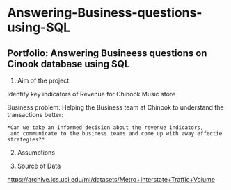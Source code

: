# Answering-Business-questions-using-SQL

## Portfolio: Answering Busineess questions on Cinook database using SQL


1. Aim of the project
   
Identify key indicators of Revenue for Chinook Music store

Business problem:
Helping the Business team at Chinook to understand the transactions better:



    *Can we take an informed decision about the revenue indicators, 
     and communicate to the business teams and come up with away effectie strategies?*

    
2. Assumptions


3. Source of Data

https://archive.ics.uci.edu/ml/datasets/Metro+Interstate+Traffic+Volume
